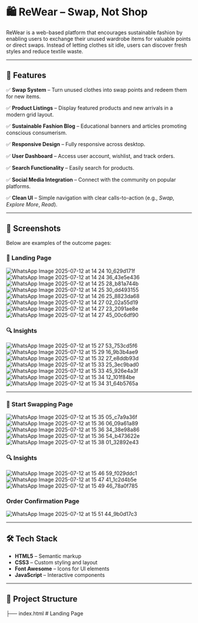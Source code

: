 # 🛍️ ReWear – Swap, Not Shop

ReWear is a web-based platform that encourages sustainable fashion by enabling users to exchange their unused wardrobe items for valuable points or direct swaps. Instead of letting clothes sit idle, users can discover fresh styles and reduce textile waste.

---

## 🌟 Features

✅ **Swap System** – Turn unused clothes into swap points and redeem them for new items.

✅ **Product Listings** – Display featured products and new arrivals in a modern grid layout.

✅ **Sustainable Fashion Blog** – Educational banners and articles promoting conscious consumerism.

✅ **Responsive Design** – Fully responsive across desktop.

✅ **User Dashboard** – Access user account, wishlist, and track orders.

✅ **Search Functionality** – Easily search for products.

✅ **Social Media Integration** – Connect with the community on popular platforms.

✅ **Clean UI** – Simple navigation with clear calls-to-action (e.g., *Swap*, *Explore More*, *Read*).

---

## 📸 Screenshots

Below are examples of the outcome pages:

### 🎯 Landing Page
![WhatsApp Image 2025-07-12 at 14 24 10_629d171f](https://github.com/user-attachments/assets/b3ae8dbc-a7ae-4d6a-b9d3-4b8be5719234)
![WhatsApp Image 2025-07-12 at 14 24 36_43e5e436](https://github.com/user-attachments/assets/14785f9e-76a2-4d11-8f79-acdc124207ee)
![WhatsApp Image 2025-07-12 at 14 25 28_b81a744b](https://github.com/user-attachments/assets/9ea91d5c-2d1e-4564-b9fe-a8c1a56f2d80)
![WhatsApp Image 2025-07-12 at 14 25 30_dd493155](https://github.com/user-attachments/assets/a57a9d1b-f43f-4a0f-8363-4018ebde1218)
![WhatsApp Image 2025-07-12 at 14 26 25_8823da68](https://github.com/user-attachments/assets/48a34f6b-3deb-4ec3-8531-ae4a22fa2c66)
![WhatsApp Image 2025-07-12 at 14 27 02_02a55d19](https://github.com/user-attachments/assets/1aa26edc-0d99-4c54-a32f-a4a8216c2c1a)
![WhatsApp Image 2025-07-12 at 14 27 23_2091ae8e](https://github.com/user-attachments/assets/bf6382e8-9328-4d91-a0af-113246752849)
![WhatsApp Image 2025-07-12 at 14 27 45_00c6df90](https://github.com/user-attachments/assets/00040c49-adcb-49e6-b418-15ded19ace04)

### 🔍 Insights
![WhatsApp Image 2025-07-12 at 15 27 53_753cd5f6](https://github.com/user-attachments/assets/4cbe3650-444a-41a3-9012-30d061083952)
![WhatsApp Image 2025-07-12 at 15 29 16_9b3b4ae9](https://github.com/user-attachments/assets/0a3c3435-a55b-4517-8863-e1fb149471e5)
![WhatsApp Image 2025-07-12 at 15 32 27_e8ddb93d](https://github.com/user-attachments/assets/cf9114ea-6a2b-409e-aa45-1202824b6825)
![WhatsApp Image 2025-07-12 at 15 33 25_3ec9bad0](https://github.com/user-attachments/assets/abfb3f1e-069f-4dde-9a8e-2e1ce7acbdc6)
![WhatsApp Image 2025-07-12 at 15 33 45_926e4a3f](https://github.com/user-attachments/assets/d798ba66-d995-40c3-b670-f395bd48e9ed)
![WhatsApp Image 2025-07-12 at 15 34 12_101f84be](https://github.com/user-attachments/assets/06a1c407-8d97-44d3-8271-b87c33bc989d)
![WhatsApp Image 2025-07-12 at 15 34 31_64b5765a](https://github.com/user-attachments/assets/036ec622-b5d6-4415-a43c-e24922afa730)

---

### 👕 Start Swapping Page
![WhatsApp Image 2025-07-12 at 15 35 05_c7a9a36f](https://github.com/user-attachments/assets/e2393d54-eedc-4d88-8e95-adfcb9a9352f)
![WhatsApp Image 2025-07-12 at 15 36 06_09a61a89](https://github.com/user-attachments/assets/0777fdf8-3633-4d6b-84ed-f35a80bd48a9)
![WhatsApp Image 2025-07-12 at 15 36 34_38e98a86](https://github.com/user-attachments/assets/ca44f006-e0c7-4e08-8f17-eb9471983cc7)
![WhatsApp Image 2025-07-12 at 15 36 54_b473622e](https://github.com/user-attachments/assets/69a44e07-b797-4677-8cce-d4b591e461cf)
![WhatsApp Image 2025-07-12 at 15 38 01_32892e43](https://github.com/user-attachments/assets/5f277381-ff1c-45dc-a187-afc027d72858)

### 🔍 Insights
![WhatsApp Image 2025-07-12 at 15 46 59_f029ddc1](https://github.com/user-attachments/assets/ef011ea7-b990-45f4-a934-4fcef5bb5f34)
![WhatsApp Image 2025-07-12 at 15 47 41_1c2d4b5e](https://github.com/user-attachments/assets/c7b53a4c-c607-4f11-9590-a27a72505201)
![WhatsApp Image 2025-07-12 at 15 49 46_78a0f785](https://github.com/user-attachments/assets/7358950b-fa06-4ec3-a21a-1ae45adf2479)

### Order Confirmation Page
![WhatsApp Image 2025-07-12 at 15 51 44_9b0d17c3](https://github.com/user-attachments/assets/16491c69-f60b-4587-8764-21d0792f8200)

---

## 🛠️ Tech Stack

- **HTML5** – Semantic markup
- **CSS3** – Custom styling and layout
- **Font Awesome** – Icons for UI elements
- **JavaScript** – Interactive components

---

## 📂 Project Structure

├── index.html # Landing Page
